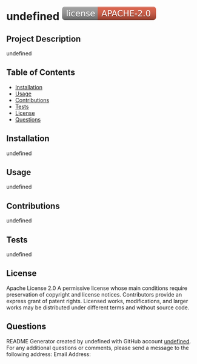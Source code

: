 # undefined ![](assets/images/badge.svg)
## Project Description
undefined
## Table of Contents
-  [Installation](#installation)
-  [Usage](#usage)
-  [Contributions](#contributions)
-  [Tests](#tests)
-  [License](#license)
-  [Questions](#questions)
## Installation
undefined
## Usage
undefined
## Contributions
undefined
## Tests
undefined
## License
Apache License 2.0
A permissive license whose main conditions require preservation of copyright and license notices. Contributors provide an express grant of patent rights. Licensed works, modifications, and larger works may be distributed under different terms and without source code.
## Questions
README Generator created by undefined with GitHub account [undefined](https://github.com/undefined).
For any additional questions or comments, please send a message to the following address:
Email Address: <undefined>
